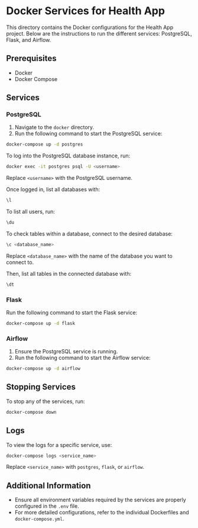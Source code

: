 # Docker Services for Health App

This directory contains the Docker configurations for the Health App project. Below are the instructions to run the different services: PostgreSQL, Flask, and Airflow.

## Prerequisites

- Docker
- Docker Compose

## Services

### PostgreSQL

1. Navigate to the `docker` directory.
2. Run the following command to start the PostgreSQL service:
```sh
docker-compose up -d postgres
```

To log into the PostgreSQL database instance, run:
```sh
docker exec -it postgres psql -U <username>
```
Replace `<username>` with the PostgreSQL username.

Once logged in, list all databases with:
```sh
\l
```

To list all users, run:
```sh
\du
```

To check tables within a database, connect to the desired database:
```sh
\c <database_name>
```
Replace `<database_name>` with the name of the database you want to connect to.

Then, list all tables in the connected database with:
```sh
\dt
```

### Flask

Run the following command to start the Flask service:
```sh
docker-compose up -d flask
```

### Airflow

1. Ensure the PostgreSQL service is running.
2. Run the following command to start the Airflow service:
```sh
docker-compose up -d airflow
```

## Stopping Services

To stop any of the services, run:
```sh
docker-compose down
```

## Logs

To view the logs for a specific service, use:
```sh
docker-compose logs <service_name>
```
Replace `<service_name>` with `postgres`, `flask`, or `airflow`.

## Additional Information

- Ensure all environment variables required by the services are properly configured in the `.env` file.
- For more detailed configurations, refer to the individual Dockerfiles and `docker-compose.yml`.

